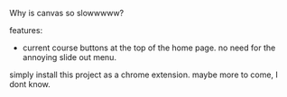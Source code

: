 Why is canvas so slowwwww? 



features: 
 - current course buttons at the top of the home page. no need for the annoying slide out menu.



simply install this project as a chrome extension.
maybe more to come, I dont know.
